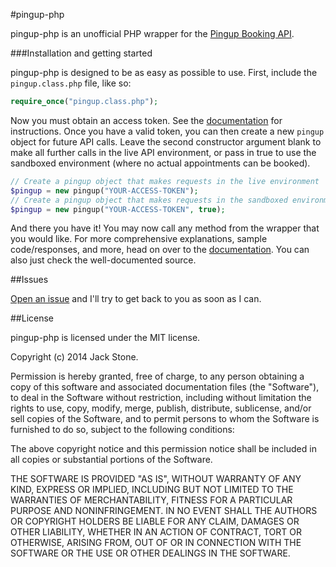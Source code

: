 #pingup-php

pingup-php is an unofficial PHP wrapper for the [Pingup Booking API](http://developers.pingup.com).

###Installation and getting started

pingup-php is designed to be as easy as possible to use.  First, include the `pingup.class.php` file, like so:

```php
require_once("pingup.class.php");
```

Now you must obtain an access token.  See the [documentation](https://github.com/JackStoneDev/pingup-php/blob/master/methods.md#generating-an-access-token) for instructions.  Once you have a valid token, you can then create a new `pingup` object for future API calls.  Leave the second constructor argument blank to make all further calls in the live API environment, or pass in true to use the sandboxed environment (where no actual appointments can be booked).

```php
// Create a pingup object that makes requests in the live environment
$pingup = new pingup("YOUR-ACCESS-TOKEN");
// Create a pingup object that makes requests in the sandboxed environment
$pingup = new pingup("YOUR-ACCESS-TOKEN", true);
```

And there you have it! You may now call any method from the wrapper that you would like.  For more comprehensive explanations, sample code/responses, and more, head on over to the [documentation](https://github.com/JackStoneDev/pingup-php/blob/master/methods.md).  You can also just check the well-documented source.

##Issues

[Open an issue](https://github.com/JackStoneDev/pingup-php/issues) and I'll try to get back to you as soon as I can.

##License

pingup-php is licensed under the MIT license.

Copyright (c) 2014 Jack Stone.

Permission is hereby granted, free of charge, to any person obtaining a copy of this software and associated documentation files (the "Software"), to deal in the Software without restriction, including without limitation the rights to use, copy, modify, merge, publish, distribute, sublicense, and/or sell copies of the Software, and to permit persons to whom the Software is furnished to do so, subject to the following conditions:

The above copyright notice and this permission notice shall be included in all copies or substantial portions of the Software.

THE SOFTWARE IS PROVIDED "AS IS", WITHOUT WARRANTY OF ANY KIND, EXPRESS OR IMPLIED, INCLUDING BUT NOT LIMITED TO THE WARRANTIES OF MERCHANTABILITY, FITNESS FOR A PARTICULAR PURPOSE AND NONINFRINGEMENT. IN NO EVENT SHALL THE AUTHORS OR COPYRIGHT HOLDERS BE LIABLE FOR ANY CLAIM, DAMAGES OR OTHER LIABILITY, WHETHER IN AN ACTION OF CONTRACT, TORT OR OTHERWISE, ARISING FROM, OUT OF OR IN CONNECTION WITH THE SOFTWARE OR THE USE OR OTHER DEALINGS IN THE SOFTWARE.

